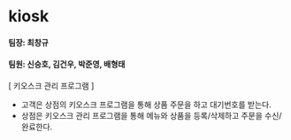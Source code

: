 # kiosk
#### 팀장: 최창규
#### 팀원: 신승호, 김건우, 박준영, 배형태

[ 키오스크 관리 프로그램 ]
- 고객은 상점의 키오스크 프로그램을 통해 상품 주문을 하고 대기번호를 받는다.
- 상점은 키오스크 관리 프로그램을 통해 메뉴와 상품을 등록/삭제하고 주문을 수신/완료한다.

